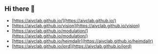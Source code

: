## Hi there 👋

<!--

**Here are some ideas to get you started:**

🙋‍♀️ A short introduction - what is your organization all about?
🌈 Contribution guidelines - how can the community get involved?
👩‍💻 Useful resources - where can the community find your docs? Is there anything else the community should know?
🍿 Fun facts - what does your team eat for breakfast?
🧙 Remember, you can do mighty things with the power of [Markdown](https://docs.github.com/github/writing-on-github/getting-started-with-writing-and-formatting-on-github/basic-writing-and-formatting-syntax)
-->

- [https://aivclab.github.io/](https://aivclab.github.io/)
- [https://aivclab.github.io/vision](https://aivclab.github.io/vision)
- [https://aivclab.github.io/modulation/](https://aivclab.github.io/modulation/)
- [https://aivclab.github.io/heimdallr](https://aivclab.github.io/heimdallr)
- [https://aivclab.github.io/jord](https://aivclab.github.io/jord)
